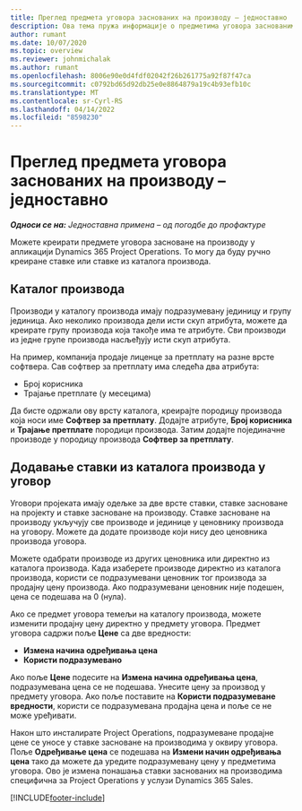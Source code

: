 ```yaml
---
title: Преглед предмета уговора заснованих на производу – једноставно
description: Ова тема пружа информације о предметима уговора заснованим на производу.
author: rumant
ms.date: 10/07/2020
ms.topic: overview
ms.reviewer: johnmichalak
ms.author: rumant
ms.openlocfilehash: 8006e90e0d4fdf02042f26b261775a92f87f47ca
ms.sourcegitcommit: c0792bd65d92db25e0e8864879a19c4b93efb10c
ms.translationtype: MT
ms.contentlocale: sr-Cyrl-RS
ms.lasthandoff: 04/14/2022
ms.locfileid: "8598230"
---
```

# <a name="product-based-contract-lines-overview---lite"></a>Преглед предмета уговора заснованих на производу – једноставно

_**Односи се на:** Једноставна примена – од погодбе до профактуре_

Можете креирати предмете уговора засноване на производу у апликацији Dynamics 365 Project Operations. То могу да буду ручно креиране ставке или ставке из каталога производа.

## <a name="product-catalog"></a>Каталог производа

Производи у каталогу производа имају подразумевану јединицу и групу јединица. Ако неколико производа дели исти скуп атрибута, можете да креирате групу производа која такође има те атрибуте. Сви производи из једне групе производа насљеђују исти скуп атрибута.

На пример, компанија продаје лиценце за претплату на разне врсте софтвера. Сав софтвер за претплату има следећа два атрибута:

- Број корисника
- Трајање претплате (у месецима)

Да бисте одржали ову врсту каталога, креирајте породицу производа која носи име **Софтвер за претплату**. Додајте атрибуте, **Број корисника** и **Трајање претплате** породици производа. Затим додајте појединачне производе у породицу производа **Софтвер за претплату**.

## <a name="add-product-catalog-items-to-a-project-contract"></a>Додавање ставки из каталога производа у уговор

Уговори пројеката имају одељке за две врсте ставки, ставке засноване на пројекту и ставке засноване на производу. Ставке засноване на производу укључују све производе и јединице у ценовнику производа на уговору. Можете да додате производе који нису део ценовника производа уговора.

Можете одабрати производе из других ценовника или директно из каталога производа. Када изаберете производе директно из каталога производа, користи се подразумевани ценовник тог производа за продајну цену производа. Ако подразумевани ценовник није подешен, цена се подешава на 0 (нула).

Ако се предмет уговора темељи на каталогу производа, можете изменити продајну цену директно у предмету уговора. Предмет уговора садржи поље **Цене** са две вредности:

- **Измена начина одређивања цена**
- **Користи подразумевано**

Ако поље **Цене** подесите на **Измена начина одређивања цена**, подразумевана цена се не подешава. Унесите цену за производ у предмету уговора. Ако поље поставите на **Користи подразумеване вредности**, користи се подразумевана продајна цена и поље се не може уређивати.

Након што инсталирате Project Operations, подразумеване продајне цене се уносе у ставке засноване на производима у оквиру уговора. Поље **Одређивање цена** се подешава на **Измени начин одређивања цена** тако да можете да уредите подразумевану цену у предметима уговора. Ово је измена понашања ставки заснованих на производима специфична за Project Operations у услузи Dynamics 365 Sales.


[!INCLUDE[footer-include](../../includes/footer-banner.md)]